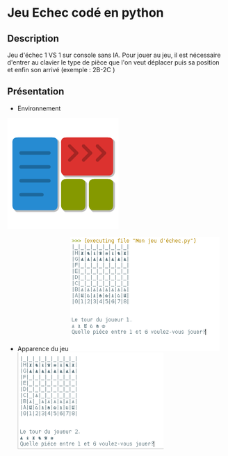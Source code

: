 # Jeu Echec codé en python

## Description

Jeu d'échec 1 VS 1 sur console sans IA. 
Pour jouer au jeu, il est nécessaire d'entrer au clavier le type de pièce que l'on veut déplacer puis sa position et enfin son arrivé (exemple : 2B-2C )

## Présentation

- Environnement
<img src="Pyzo.png" alt="Pyzo">  


- Apparence du jeu
<img src="CaptureECHEC.PNG" alt="CAPTURE">   <img src="CaptureECHEC2.PNG" alt="CAPTURE2">
